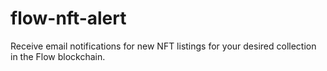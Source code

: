 # flow-nft-alert
Receive email notifications for new NFT listings for your desired collection in the Flow blockchain.
